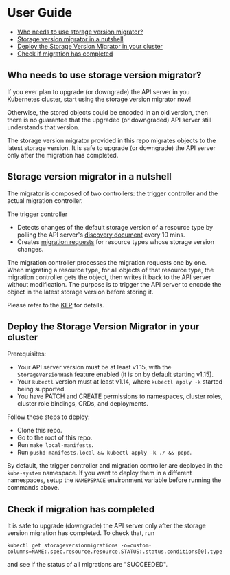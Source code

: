 # User Guide

* [Who needs to use storage version migrator?](#who-needs-to-use-storage-version-migrator)
* [Storage version migrator in a nutshell](#storage-version-migrator-in-a-nutshell)
* [Deploy the Storage Version Migrator in your cluster](#deploy-the-storage-version-migrator-in-your-cluster)
* [Check if migration has completed](#check-if-migration-has-completed)

## Who needs to use storage version migrator?

If you ever plan to upgrade (or downgrade) the API server in you Kubernetes
cluster, start using the storage version migrator now!

Otherwise, the stored objects could be encoded in an old version, then there is
no guarantee that the upgraded (or downgraded) API server still understands that
version.

The storage version migrator provided in this repo migrates objects to the
latest storage version. It is safe to upgrade (or downgrade) the API server only
after the migration has completed.

## Storage version migrator in a nutshell

The migrator is composed of two controllers: the trigger controller and the
actual migration controller.

The trigger controller
* Detects changes of the default storage version of a resource type by polling
  the API server's [discovery document][] every 10 mins.
* Creates [migration requests][] for resource types whose storage version changes.

The migration controller processes the migration requests one by one. When migrating
a resource type, for all objects of that resource type, the migration controller
gets the object, then writes it back to the API server without modification. The
purpose is to trigger the API server to encode the object in the latest storage
version before storing it.

Please refer to the [KEP][] for details.

[discovery document]:https://github.com/kubernetes/kubernetes/blob/7351f1acd7e67c46112a988a70a01ce46775707e/staging/src/k8s.io/apimachinery/pkg/apis/meta/v1/types.go#L986
[migration requests]:https://github.com/kubernetes-sigs/kube-storage-version-migrator/blob/60dee538334c2366994c2323c0db5db8ab4d2838/pkg/apis/migration/v1alpha1/types.go#L30
[KEP]:https://github.com/kubernetes/enhancements/blob/master/keps/sig-api-machinery/0030-storage-migration.md

## Deploy the Storage Version Migrator in your cluster
Prerequisites:
* Your API server version must be at least v1.15, with the
`StorageVersionHash` feature enabled (it is on by default starting v1.15).
* Your `kubectl` version must at least v1.14, where `kubectl apply -k` started
  being supported.
* You have PATCH and CREATE permissions to namespaces, cluster roles, cluster
  role bindings, CRDs, and deployments.

Follow these steps to deploy:
* Clone this repo.
* Go to the root of this repo.
* Run `make local-manifests`.
* Run `pushd manifests.local && kubectl apply -k ./ && popd`.

By default, the trigger controller and migration controller are deployed in the
`kube-system` namespace. If you want to deploy them in a different namespaces,
setup the `NAMEPSPACE` environment variable before running the commands above.

## Check if migration has completed

It is safe to upgrade (downgrade) the API server only after the storage version
migration has completed. To check that, run

```
kubectl get storageversionmigrations -o=custom-columns=NAME:.spec.resource.resource,STATUS:.status.conditions[0].type
```

and see if the status of all migrations are "SUCCEEDED".
